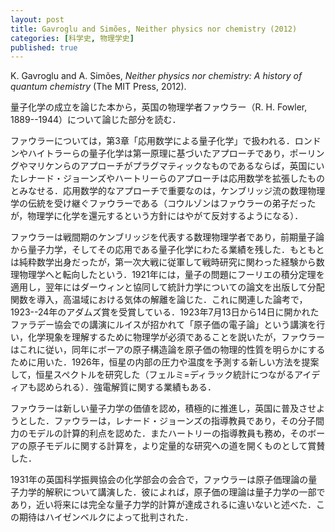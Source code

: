 ```yaml
---
layout: post
title: Gavroglu and Simões, Neither physics nor chemistry (2012)
categories: [科学史, 物理学史]
published: true
---
```


K. Gavroglu and A. Simões, _Neither physics nor chemistry: A history of quantum chemistry_ (The MIT Press, 2012).

量子化学の成立を論じた本から，英国の物理学者ファウラー（R. H. Fowler, 1889--1944）について論じた部分を読む．

ファウラーについては，第3章「応用数学による量子化学」で扱われる．ロンドンやハイトラーらの量子化学は第一原理に基づいたアプローチであり，ポーリングやマリケンらのアプローチがプラグマティックなものであるならば，英国にいたレナード・ジョーンズやハートリーらのアプローチは応用数学を拡張したものとみなせる．応用数学的なアプローチで重要なのは，ケンブリッジ流の数理物理学の伝統を受け継ぐファウラーである（コウルゾンはファウラーの弟子だったが，物理学に化学を還元するという方針にはやがて反対するようになる）．

ファウラーは戦間期のケンブリッジを代表する数理物理学者であり，前期量子論から量子力学，そしてその応用である量子化学にわたる業績を残した．もともとは純粋数学出身だったが，第一次大戦に従軍して戦時研究に関わった経験から数理物理学へと転向したという．1921年には，量子の問題にフーリエの積分定理を適用し，翌年にはダーウィンと協同して統計力学についての論文を出版して分配関数を導入，高温域における気体の解離を論じた．これに関連した論考で，1923--24年のアダムズ賞を受賞している．1923年7月13日から14日に開かれたファラデー協会での講演にルイスが招かれて「原子価の電子論」という講演を行い，化学現象を理解するために物理学が必須であることを説いたが，ファウラーはこれに従い，同年にボーアの原子構造論を原子価の物理的性質を明らかにするために用いた．1926年，恒星の内部の圧力や温度を予測する新しい方法を提案して，恒星スペクトルを研究した（フェルミ=ディラック統計につながるアイディアも認められる）．強電解質に関する業績もある．

ファウラーは新しい量子力学の価値を認め，積極的に推進し，英国に普及させようとした．ファウラーは，レナード・ジョーンズの指導教員であり，その分子間力のモデルの計算的利点を認めた．またハートリーの指導教員も務め，そのボーアの原子モデルに関する計算を，より定量的な研究への道を開くものとして賞賛した．

1931年の英国科学振興協会の化学部会の会合で，ファウラーは原子価理論の量子力学的解釈について講演した．彼によれば，原子価の理論は量子力学の一部であり，近い将来には完全な量子力学的計算が達成されるに違いないと述べた．この期待はハイゼンベルクによって批判された．

